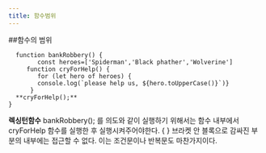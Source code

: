 ```yaml
---
title: 함수범위
---
```

##함수의 범위
  

      function bankRobbery() {
            const heroes=['Spiderman','Black phather','Wolverine']
         function cryForHelp() {
            for (let hero of heroes) {
            console.log(`please help us, ${hero.toUpperCase()}`)}
          }
      **cryForHelp();**
    } 


**렉싱턴함수**
bankRobbery(); 를 의도와 같이 실행하기 위해서는 함수 내부에서 
cryForHelp 함수를 실행한 후 실행시켜주어야한다.
{   } 브라켓 안 블록으로 감싸진 부분의 내부에는 접근할 수 없다. 
이는 조건문이나 반복문도 마찬가지이다. 
